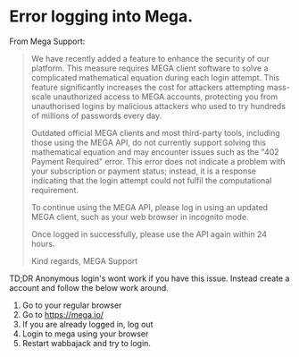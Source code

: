 # Error logging into Mega.

From Mega Support:
> We have recently added a feature to enhance the security of our platform. This measure requires MEGA client software to solve a complicated mathematical equation during each login attempt. This feature significantly increases the cost for attackers attempting mass-scale unauthorized access to MEGA accounts, protecting you from unauthorised logins by malicious attackers who used to try hundreds of millions of passwords every day.
>
> Outdated official MEGA clients and most third-party tools, including those using the MEGA API, do not currently support solving this mathematical equation and may encounter issues such as the "402 Payment Required" error.
> This error does not indicate a problem with your subscription or payment status; instead, it is a response indicating that the login attempt could not fulfil the computational requirement.
>
> To continue using the MEGA API, please log in using an updated MEGA client, such as your web browser in incognito mode.
>
> Once logged in successfully, please use the API again within 24 hours.
> 
> Kind regards,
> MEGA Support

TD;DR Anonymous login's wont work if you have this issue. Instead create a account and follow the below work around.

1. Go to your regular browser
2. Go to https://mega.io/
3. If you are already logged in, log out
4. Login to mega using your browser
5. Restart wabbajack and try to login.
